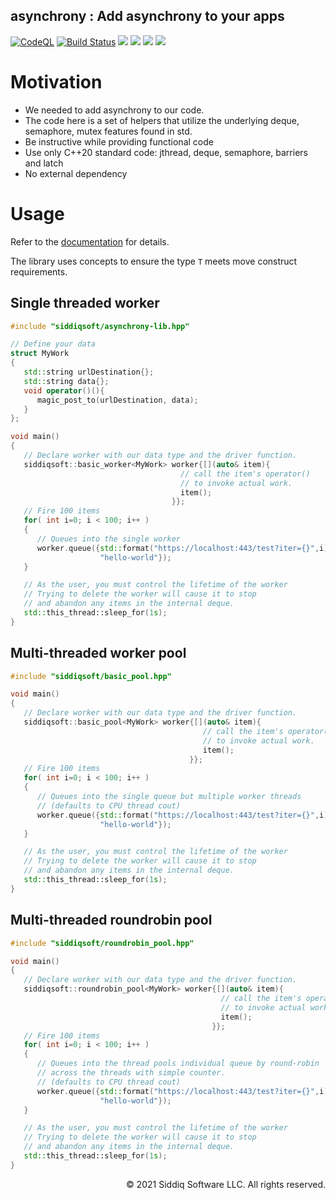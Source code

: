 asynchrony : Add asynchrony to your apps
-------------------------------------------
<!-- badges -->
[![CodeQL](https://github.com/SiddiqSoft/asynchrony-lib/actions/workflows/codeql-analysis.yml/badge.svg)](https://github.com/SiddiqSoft/asynchrony-lib/actions/workflows/codeql-analysis.yml)
[![Build Status](https://dev.azure.com/siddiqsoft/siddiqsoft/_apis/build/status/SiddiqSoft.asynchrony-lib?branchName=main)](https://dev.azure.com/siddiqsoft/siddiqsoft/_build/latest?definitionId=17&branchName=main)
![](https://img.shields.io/nuget/v/SiddiqSoft.asynchrony-lib)
![](https://img.shields.io/github/v/tag/SiddiqSoft/asynchrony-lib)
![](https://img.shields.io/azure-devops/tests/siddiqsoft/siddiqsoft/17)
![](https://img.shields.io/azure-devops/coverage/siddiqsoft/siddiqsoft/17)
<!-- end badges -->

# Motivation
- We needed to add asynchrony to our code.
- The code here is a set of helpers that utilize the underlying deque, semaphore, mutex features found in std.
- Be instructive while providing functional code
- Use only C++20 standard code: jthread, deque, semaphore, barriers and latch
- No external dependency

# Usage

Refer to the [documentation](https://siddiqsoft.github.io/asynchrony-lib/) for details.

The library uses concepts to ensure the type `T` meets move construct requirements.

## Single threaded worker

```cpp
#include "siddiqsoft/asynchrony-lib.hpp"

// Define your data
struct MyWork
{
   std::string urlDestination{};
   std::string data{};
   void operator()(){
      magic_post_to(urlDestination, data);
   }
};

void main()
{
   // Declare worker with our data type and the driver function.
   siddiqsoft::basic_worker<MyWork> worker{[](auto& item){
                                      // call the item's operator()
                                      // to invoke actual work.
                                      item();
                                    }};
   // Fire 100 items
   for( int i=0; i < 100; i++ )
   {
      // Queues into the single worker
      worker.queue({std::format("https://localhost:443/test?iter={}",i),
                    "hello-world"});
   }

   // As the user, you must control the lifetime of the worker
   // Trying to delete the worker will cause it to stop
   // and abandon any items in the internal deque.
   std::this_thread::sleep_for(1s);
}

```

## Multi-threaded worker pool

```cpp
#include "siddiqsoft/basic_pool.hpp"

void main()
{
   // Declare worker with our data type and the driver function.
   siddiqsoft::basic_pool<MyWork> worker{[](auto& item){
                                           // call the item's operator()
                                           // to invoke actual work.
                                           item();
                                        }};
   // Fire 100 items
   for( int i=0; i < 100; i++ )
   {
      // Queues into the single queue but multiple worker threads
      // (defaults to CPU thread cout)
      worker.queue({std::format("https://localhost:443/test?iter={}",i),
                    "hello-world"});
   }

   // As the user, you must control the lifetime of the worker
   // Trying to delete the worker will cause it to stop
   // and abandon any items in the internal deque.
   std::this_thread::sleep_for(1s);
}
```


## Multi-threaded roundrobin pool

```cpp
#include "siddiqsoft/roundrobin_pool.hpp"

void main()
{
   // Declare worker with our data type and the driver function.
   siddiqsoft::roundrobin_pool<MyWork> worker{[](auto& item){
                                               // call the item's operator()
                                               // to invoke actual work.
                                               item();
                                             }};
   // Fire 100 items
   for( int i=0; i < 100; i++ )
   {
      // Queues into the thread pools individual queue by round-robin
      // across the threads with simple counter.
      // (defaults to CPU thread cout)
      worker.queue({std::format("https://localhost:443/test?iter={}",i),
                    "hello-world"});
   }

   // As the user, you must control the lifetime of the worker
   // Trying to delete the worker will cause it to stop
   // and abandon any items in the internal deque.
   std::this_thread::sleep_for(1s);
}
```

<p align="right">
&copy; 2021 Siddiq Software LLC. All rights reserved.
</p>
